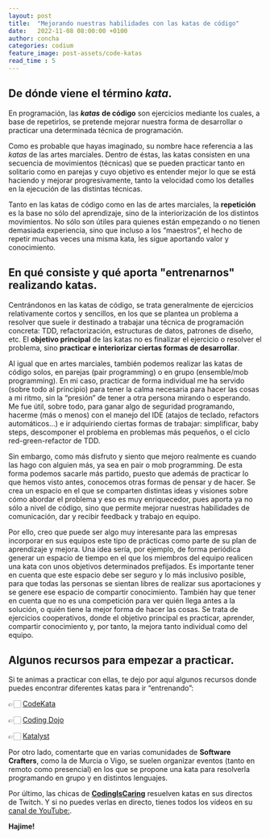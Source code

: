 ```yaml
---
layout: post
title:  "Mejorando nuestras habilidades con las katas de código"
date:   2022-11-08 08:00:00 +0100
author: concha
categories: codium
feature_image: post-assets/code-katas
read_time : 5
---
```


## De dónde viene el término *kata*.
En programación, las ***katas*** **de código** son ejercicios mediante los cuales, a base de repetirlos, se pretende mejorar nuestra forma de desarrollar o practicar una determinada técnica de programación.

Como es probable que hayas imaginado, su nombre hace referencia a las *katas* de las artes marciales. Dentro de éstas, las katas consisten en una secuencia de movimientos (técnicas) que se pueden practicar tanto en solitario como en parejas y cuyo objetivo es entender mejor lo que se está haciendo y mejorar progresivamente, tanto la velocidad como los detalles en la ejecución de las distintas técnicas.

Tanto en las katas de código como en las de artes marciales, la **repetición** es la base no sólo del aprendizaje, sino de la interiorización de los distintos movimientos. No sólo son útiles para quienes están empezando o no tienen demasiada experiencia, sino que incluso a los “maestros”, el hecho de repetir muchas veces una misma kata, les sigue aportando valor y conocimiento.

## En qué consiste y qué aporta "entrenarnos" realizando katas.
Centrándonos en las katas de código, se trata generalmente de ejercicios relativamente cortos y sencillos, en los que se plantea un problema a resolver que suele ir destinado a trabajar una técnica de programación concreta: TDD, refactorización, estructuras de datos, patrones de diseño, etc. El **objetivo principal** de las katas no es finalizar el ejercicio o resolver el problema, sino **practicar e interiorizar ciertas formas de desarrollar**.

Al igual que en artes marciales, también podemos realizar las katas de código solos, en parejas (pair programming) o en grupo (ensemble/mob programming). En mi caso, practicar de forma individual me ha servido (sobre todo al principio) para tener la calma necesaria para hacer las cosas a mi ritmo, sin la “presión” de tener a otra persona mirando o esperando. Me fue útil, sobre todo, para ganar algo de seguridad programando, hacerme (más o menos) con el manejo del IDE (atajos de teclado, refactors automáticos…) e ir adquiriendo ciertas formas de trabajar: simplificar, baby steps, descomponer el problema en problemas más pequeños, o el ciclo red-green-refactor de TDD.

Sin embargo, como más disfruto y siento que mejoro realmente es cuando las hago con alguien más, ya sea en pair o mob programming. De esta forma podemos sacarle más partido, puesto que además de practicar lo que hemos visto antes, conocemos otras formas de pensar y de hacer. Se crea un espacio en el que se comparten distintas ideas y visiones sobre cómo abordar el problema y eso es muy enriquecedor, pues aporta ya no sólo a nivel de código, sino que permite mejorar nuestras habilidades de comunicación, dar y recibir feedback y trabajo en equipo.

Por ello, creo que puede ser algo muy interesante para las empresas incorporar en sus equipos este tipo de prácticas como parte de su plan de aprendizaje y mejora. Una idea sería, por ejemplo, de forma periódica generar un espacio de tiempo en el que los miembros del equipo realicen una kata con unos objetivos determinados prefijados. Es importante tener en cuenta que este espacio debe ser seguro y lo más inclusivo posible, para que todas las personas se sientan libres de realizar sus aportaciones y se genere ese espacio de compartir conocimiento. También hay que tener en cuenta que no es una competición para ver quién llega antes a la solución, o quién tiene la mejor forma de hacer las cosas. Se trata de ejercicios cooperativos, donde el objetivo principal es practicar, aprender, compartir conocimiento y, por tanto, la mejora tanto individual como del equipo.

## Algunos recursos para empezar a practicar.
Si te animas a practicar con ellas, te dejo por aquí algunos recursos donde puedes encontrar diferentes katas para ir “entrenando”:


👉🏻 [CodeKata](codekata.com)

👉🏻 [Coding Dojo](codingdojo.org)

👉🏻 [Katalyst](katalyst.codurance.com)

Por otro lado, comentarte que en varias comunidades de **Software Crafters**, como la de Murcia o Vigo, se suelen organizar eventos (tanto en remoto como presencial) en los que se propone una kata para resolverla programando en grupo y en distintos lenguajes.

Por último, las chicas de [**CodingIsCaring**](https://www.twitch.tv/codingiscaring) resuelven katas en sus directos de Twitch. Y si no puedes verlas en directo, tienes todos los vídeos en su [canal de YouTube:](https://lnkd.in/ddZJK6jP).

**Hajime!**
